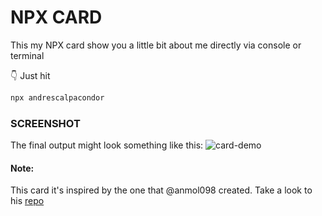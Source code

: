 # NPX CARD

This my NPX card show you a little bit about me directly via console or terminal

👇 Just hit

```bash
npx andrescalpacondor
```

### SCREENSHOT

The final output might look something like this:
![card-demo]()

#### Note:

This card it's inspired by the one that @anmol098 created. Take a look to his [repo](https://github.com/anmol098/npx_card)
